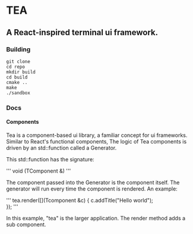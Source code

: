 # TEA

## A React-inspired terminal ui framework.

### Building
```
git clone
cd repo
mkdir build
cd build
cmake ..
make
./sandbox
```

### Docs
#### Components
Tea is a component-based ui library, a familiar concept for ui frameworks.
Similar to React's functional components, The logic of Tea components is driven by an std::function called a Generator.

This std::function has the signature: 

'''
void (TComponent &)
'''

The component passed into the Generator is the component itself. The generator will run every time the component is rendered.
An example:

'''
tea.render([](Tcomponent &c) {
  c.addTitle("Hello world");  
});
'''

In this example, "tea" is the larger application. The render method adds a sub component. 



